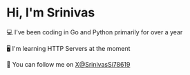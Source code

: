 # Hi, I'm Srinivas

💻 I've been coding in Go and Python primarily for over a year

🖥️ I'm learning HTTP Servers at the moment

🦩 You can follow me on [X@SrinivasSi78619](https://x.com/SrinivasSi78619)



